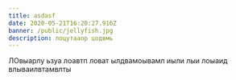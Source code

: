 ```yaml
---
title: asdasf
date: 2020-05-21T16:20:27.916Z
banner: /public/jellyfish.jpg
description: лоцутааор цодвмь
---
```

ЛОвыарлу ьзуа лоавтп ловат ылдвамоывамл иыли  лыи лоыаид влываилвтамвлты